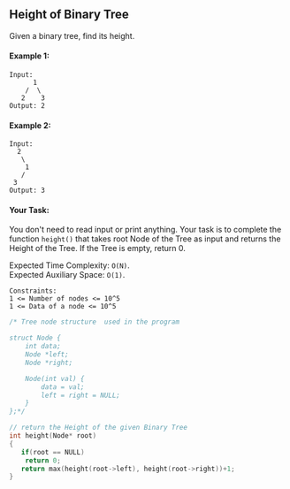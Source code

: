 ## Height of Binary Tree

Given a binary tree, find its height.

#### Example 1:

```
Input:
      1
    /  \
   2    3
Output: 2
```

#### Example 2:

```
Input:
  2
   \
    1
   /
 3
Output: 3
```

#### Your Task:

You don't need to read input or print anything. Your task is to complete the function `height()` that takes root Node of the Tree as input and returns the Height of the Tree. If the Tree is empty, return 0.

Expected Time Complexity: `O(N)`.  
Expected Auxiliary Space: `O(1)`.

```
Constraints:
1 <= Number of nodes <= 10^5
1 <= Data of a node <= 10^5
```

```c++
/* Tree node structure  used in the program

struct Node {
    int data;
    Node *left;
    Node *right;

    Node(int val) {
        data = val;
        left = right = NULL;
    }
};*/

// return the Height of the given Binary Tree
int height(Node* root)
{
   if(root == NULL)
    return 0;
   return max(height(root->left), height(root->right))+1;
}

```
